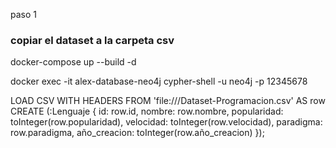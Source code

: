 paso 1

### copiar el dataset a la carpeta csv

docker-compose up --build -d

docker exec -it alex-database-neo4j cypher-shell -u neo4j -p 12345678

LOAD CSV WITH HEADERS FROM 'file:///Dataset-Programacion.csv'
             AS row
             CREATE (:Lenguaje {
                 id: row.id,
                 nombre: row.nombre,
                 popularidad: toInteger(row.popularidad),
                 velocidad: toInteger(row.velocidad),
                 paradigma: row.paradigma,
                 año_creacion: toInteger(row.año_creacion)
             });



